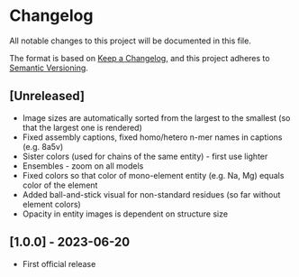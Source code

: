 # Changelog

All notable changes to this project will be documented in this file.

The format is based on [Keep a Changelog](https://keepachangelog.com/en/1.0.0/),
and this project adheres to [Semantic Versioning](https://semver.org/spec/v2.0.0.html).

## [Unreleased]

- Image sizes are automatically sorted from the largest to the smallest (so that the largest one is rendered)
- Fixed assembly captions, fixed homo/hetero n-mer names in captions (e.g. 8a5v)
- Sister colors (used for chains of the same entity) - first use lighter
- Ensembles - zoom on all models
- Fixed colors so that color of mono-element entity (e.g. Na, Mg) equals color of the element
- Added ball-and-stick visual for non-standard residues (so far without element colors)
- Opacity in entity images is dependent on structure size

## [1.0.0] - 2023-06-20

- First official release
